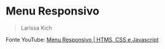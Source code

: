# Menu Responsivo
> Larissa Kich

Fonte YouTube: [Menu Responsivo | HTMS, CSS e Javascript](https://youtu.be/P9cSVCGj0I0?feature=shared)